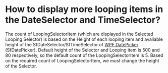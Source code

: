 # How to display more looping items in the DateSelector and TimeSelector?

The count of LoopingSelectorItem (which are displayed in the Selected Looping Selector) is based on the Height of each looping item and available height of the SfDateSelector/SfTimeSelector of [WPF DatePicker](https://www.syncfusion.com/wpf-controls/datepicker) (SfDatePicker). Default height of the Selector and Looping item is 500 and 80 respectively, so the default count of the LoopingSelectorItem is 5. Based on the required count of LoopingSelectorItem, we must change the height of the Selector.